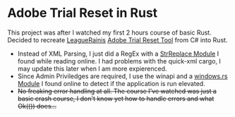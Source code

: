 # Adobe Trial Reset in Rust

This project was after I watched my first 2 hours course of basic Rust. Decided to recreate [LeagueRainis](https://github.com/LeagueRaINi) [Adobe Trial Reset Tool](https://github.com/LeagueRaINi/Trial-Tool) from C# into Rust.

- Instead of XML Parsing, I just did a RegEx with a [StrReplace Module](https://users.rust-lang.org/t/how-to-get-a-substring-of-a-string/1351/10) I found while reading online. I had problems with the quick-xml cargo, I may update this later when I am more expierenced.
- Since Admin Priviledges are required, I use the winapi and a [windows.rs Module](https://users.rust-lang.org/t/how-do-i-determine-if-i-have-admin-rights-on-windows/35710) I found online to detect if the application is run elevated.
- ~~No freaking error handling at all. The course I've watched was just a basic crash course, I don't know yet how to handle errors and what Ok(()) does...~~
